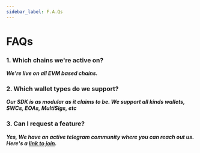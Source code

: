 ```yaml
---
sidebar_label: F.A.Qs
---
```

# FAQs

### 1. Which chains we're active on?

***We're live on all EVM based chains.***

### 2. Which wallet types do we support?

***Our SDK is as modular as it claims to be. We support all kinds wallets, SWCs, EOAs, MultiSigs, etc***

### 3. Can I request a feature?

***Yes, We have an active telegram community where you can reach out us. Here's a [link to join](https://t.me/+_T7LjgVsmoI1ZDQ1).***